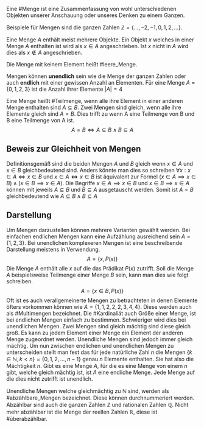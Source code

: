 Eine #Menge ist eine Zusammenfassung von wohl unterschiedenen Objekten unserer Anschauung oder unseres Denken zu einem Ganzen. 

Beispiele für Mengen sind die ganzen Zahlen $\mathbb{Z}=\{\dots,-2,-1,0,1,2,\dots\}$.

Eine Menge $A$ enthält meist mehrere Objekte. Ein Objekt $x$ welches in einer Menge $A$ enthalten ist wird als $x \in A$ angeschrieben. Ist $x$ nicht in $A$ wird dies als $x \not \in A$ angeschrieben.

Die Menge mit keinem Element heißt #leere_Menge. 

Mengen können **unendlich** sein wie die Menge der ganzen Zahlen oder auch **endlich** mit einer gewissen Anzahl an Elementen. Für eine Menge $A = \{0,1,2,3\}$ ist die Anzahl ihrer Elemente $|A| = 4$

Eine Menge heißt #Teilmenge, wenn alle ihre Element in einer anderen Menge enthalten sind $A  \subseteq B$.
Zwei Mengen sind gleich, wenn alle ihre Elemente gleich sind $A=B$.  Dies trifft zu wenn A eine Teilmenge von B und B eine Teilmenge von A ist.
$$
A=B \iff A \subseteq B \land B\subseteq A
$$
## Beweis zur Gleichheit von Mengen
Definitionsgemäß sind die beiden Mengen $A$ und $B$ gleich wenn $x\in A$ und $x\in B$ gleichbedeutend sind. Anders könnte man dies so schreiben $\forall x:x\in A\iff x\in B$ und $x\in A \iff x \in B$ ist äquivalent zur Formel $(x\in A \implies x\in B)\land(x\in B\implies x\in A)$.
Die Begriffe $x\in A\implies x\in B$ und $x\in B \implies x\in A$ können mit jeweils $A\subseteq B$ und $B\subseteq A$ ausgetauscht werden. Somit ist $A=B$ gleichbedeutend wie $A \subseteq B \land B \subseteq A$

## Darstellung
Um Mengen darzustellen können mehrere Varianten gewählt werden. Bei einfachen endlichen Mengen kann eine Aufzählung ausreichend sein $A = \{1,2,3\}$. Bei unendlichen komplexeren Mengen ist eine beschreibende Darstellung meistens in Verwendung.
$$
A=\{x,P(x)\}
$$
Die Menge $A$ enthält alle $x$ auf die das Prädikat $P(x)$ zutrifft. Soll die Menge $A$ beispielsweise Teilmenge einer Menge $B$ sein, kann man dies wie folgt schreiben.
$$
A=\{x\in B,P(x)\}
$$
Oft ist es auch verallgemeinerte Mengen zu betrachteten in denen Elemente öfters vorkommen können wie $A=\{1,1,2,2,2,3,4,4\}$. Diese werden auch als #Multimengen bezeichnet. Die #Kardinaliät auch Größe einer Menge, ist bei endlichen Mengen einfach zu bestimmen. Schwieriger wird dies bei unendlichen Mengen.
Zwei Mengen sind gleich mächtig sind diese gleich groß. Es kann zu jedem Element einer Menge ein Element der anderen Menge zugeordnet werden. Unendliche Mengen sind jedoch immer gleich mächtig.
Um nun zwischen endlichen und unendlichen Mengen zu unterscheiden stellt man fest das für jede natürliche Zahl $n$ die Mengen $\{k\in\mathbb{N},k<n\}=\{0,1,2,\dots,n-1\}$ genau $n$ Elemente enthalten. Sie hat also die Mächtigkeit $n$. Gibt es eine Menge $A$, für die es eine Menge von einem $n$ gibt, welche gleich mächtig ist, ist $A$ eine endliche Menge. Jede Menge auf die dies nicht zutrifft ist unendlich.

Unendliche Mengen welche gleichmächtig zu $\mathbb{N}$ sind, werden als #abzählbare_Mengen bezeichnet. Diese können durchnummeriert werden. Abzählbar sind auch die ganzen Zahlen $\mathbb{Z}$ und rationalen Zahlen $\mathbb{Q}$. Nicht mehr abzählbar ist die Menge der reellen Zahlen $\mathbb{R}$, diese ist #überabzählbar.